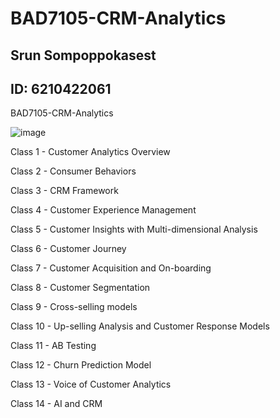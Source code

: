 # BAD7105-CRM-Analytics
## Srun Sompoppokasest
## ID: 6210422061
BAD7105-CRM-Analytics

![image](https://user-images.githubusercontent.com/88968324/145431553-bc978c0d-9832-4d1a-8b11-131ddac26412.png)

Class 1 - Customer Analytics Overview

Class 2 - Consumer Behaviors

Class 3 - CRM Framework

Class 4 - Customer Experience Management

Class 5 - Customer Insights with Multi-dimensional Analysis

Class 6 - Customer Journey

Class 7 - Customer Acquisition and On-boarding

Class 8 - Customer Segmentation

Class 9 - Cross-selling models

Class 10 - Up-selling Analysis and Customer Response Models

Class 11 - AB Testing

Class 12 - Churn Prediction Model

Class 13 - Voice of Customer Analytics

Class 14 - AI and CRM
